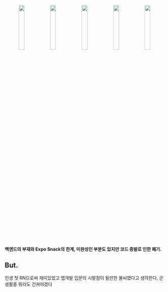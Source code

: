 <!-- ![스크린샷, 2024-11-04 20-12-52](https://github.com/user-attachments/assets/b27ae526-0bb7-4b5b-b52b-692cc9793954) -->



<p align="center">  <img src="https://github.com/user-attachments/assets/b320fdcc-1142-4ec7-a261-3b92a4d9f89c" align="center" width="19%">  <img src="https://github.com/user-attachments/assets/5040a746-5943-4518-abd3-772367347d6e" align="center" width="19%">  <img src="https://github.com/user-attachments/assets/59e109c7-8ed4-43f6-99a7-5e031e8eaed9" align="center" width="19%"> <img src="https://github.com/user-attachments/assets/72c0964f-be6c-4e3a-ab86-ee50e338aaab" align="center" width="19%"> <img src="https://github.com/user-attachments/assets/ff56b089-1172-4f08-9275-98777e006938" align="center" width="19%"></p>

#### 백엔드의 부재와 Expo Snack의 한계, 미완성인 부분도 있지만 코드 증발로 인한 폐기.

## But.

인생 첫 RN으로써 재미있었고 앱개발 입문의 시발점이 될만한 불씨였다고 생각한다, 군생활중 뭐라도 건져야겠다

<!-- React, GraphQL (Relay), Emotion, Rsbuild, yarn, Google Analytics, Amplitude, Mixpanel, Sentry, Jest, 크로스브라우징, 브라우저퍼포먼스, 웹 접근성, 모바일 웹 및 모바일 웹뷰 연동
RestFul API, FE 성능 최적화, Apollo, urql, Event Driven, FP, Stitches, Context API, Tanstack-Query, Graphql Client 등을 활용한 앱 상태관리, Remix, ngnix, 
TypeScript, ReScript, Flow 등 JavaScript 정적 타이핑 툴 경험이 있으신 분, SaaS 창업과 오픈소스, Full-stack Engineering, 본인만의 NPM 패키지, ES Module, CommonJS 
Gatsby, CMS를 활용한 타 직군과의 협업 경험이 있으신 분 (Contentful, Prismic, Sanity 등), 자체 CMS 개발 경험이 있으신 분

당근의 여러 팀들의 프론트엔드 직군 기술 스택들 -->

<!--
군대에서 RN 개발 이 두 개부터 정독 후 개발하기********************************************************************

https://velog.io/@jon/react-native-%EC%A0%84%EC%97%AD%EC%9D%BC%EA%B3%84%EC%82%B0%EA%B8%B0%EC%95%B1-%EA%B5%B0%EB%8F%8C%EC%9D%B4-%EA%B0%9C%EB%B0%9C%EA%B8%B0-2

https://www.google.com/search?q=%EA%B5%B0%EB%8C%80%EC%97%90%EC%84%9C+React+native&client=ubuntu&hs=GB1&sca_esv=ff4380769abef046&ei=pYU4Z4z_NIrR2roPg-Ly-QY&ved=0ahUKEwjM5biq4-CJAxWKqFYBHQOxPG8Q4dUDCA8&uact=5&oq=%EA%B5%B0%EB%8C%80%EC%97%90%EC%84%9C+React+native&gs_lp=Egxnd3Mtd2l6LXNlcnAiGeq1sOuMgOyXkOyEnCBSZWFjdCBuYXRpdmUyBRAhGKABMgUQIRigATIFECEYoAFIgBNQwAdY8RFwAXgBkAEAmAGLAaAB4Q2qAQQwLjE0uAEDyAEA-AEBmAIPoALvDsICChAAGLADGNYEGEfCAgUQABiABMICCRAhGKABGAoYKsICBxAhGKABGArCAgQQIRgVmAMAiAYBkAYKkgcEMS4xNKAHjDM&sclient=gws-wiz-serp
-->

<!-- 코어: React (TypeScript), GraphQL (Relay)
전역 상태 관리: Recoil
스타일링: Emotion
빌드: Rsbuild
패키지 매니저: yarn
테스트: Jest
CI: Github Actions
분석: Google Analytics, Amplitude, Mixpanel
트래킹: Sentry

Jotai, Zustand, jira, Confluence

크로스브라우징, 브라우저퍼포먼스, 웹 접근성
모바일 웹 및 모바일 웹뷰 연동 개발 경험
RestFul API, FE 성능 최적화, GraphQL
Relay, Apollo, urql 등 GraphQL 클라이언트의 사용경험이 있으신 분
Typescript, GraphQL, Event Driven, FP, Stitches
Context API, Tanstack-Query, Graphql Client 등을 활용한 앱 상태관리에 대해 고민을 해보신 분

당근알바 기술 스택
React
Graphql Relay, Redux
Typescript
Stitches
기술 스택: TypeScript, React, GraphQL, Relay, Remix
 

이런 분을 찾고 있어요
HTML, CSS 및 JavaScript 생태계에 익숙하신 분
TypeScript, ReScript, Flow 등 JavaScript 정적 타이핑 툴 경험이 있으신 분
React.js 프로젝트 경험이 있으신 분
Redux, Recoil 등 상태 관리 도구 사용 경험이 있으신 분
SaaS 창업과 오픈소스, Full-stack Engineering에 관심있으신 분
 

이런 분이면 더 좋아요!
본인만의 NPM 패키지를 출판해보신 분
ES Module, CommonJS 등 모듈 시스템에 대한 이해가 깊으신 분
Node.js를 활용한 서버 개발 경험이 있으신 분
Gatsby 경험이 있으신 분
CMS를 활용한 타 직군과의 협업 경험이 있으신 분 (Contentful, Prismic, Sanity 등)
자체 CMS 개발 경험이 있으신 분 -->

<!-- #5CC6BA, #57BA83, #499AE9, #60BEF9, #499AE6, #2F6EAF -->

<!-- darkBlue: '#2F6EAF',
Blue: '#499AE6',
middleBlue: '#499AE9',
lightBlue: '#60BEF9',
darkGreen: '#57BA83',
lightGreen: '#5CC6BA',
Background: '#f5f5f5',

![스크린샷, 2024-11-03 10-50-34](https://github.com/user-attachments/assets/34060dec-e31f-4e63-9c51-b6b4427aabfa)
![스크린샷, 2024-11-03 10-50-19](https://github.com/user-attachments/assets/f25ec4a7-f510-42f6-bbe3-c66c4f7eef00)
![스크린샷, 2024-11-03 10-50-01](https://github.com/user-attachments/assets/600905b0-2df8-47b3-9acb-1ec9da8084e9)
![스크린샷, 2024-11-03 10-49-46](https://github.com/user-attachments/assets/6faad2e7-642e-4632-a5b2-a242ce3f26ca)
![스크린샷, 2024-11-03 10-49-33](https://github.com/user-attachments/assets/f803e923-8561-4652-8eb4-f1fdbcb3b72b)
![스크린샷, 2024-11-03 10-49-20](https://github.com/user-attachments/assets/e9965371-0182-423a-8d97-bd561cf4ec30)
![스크린샷, 2024-11-03 10-49-05](https://github.com/user-attachments/assets/5bb04ea0-7948-4fa2-bbb8-d7d30de8527f)
![스크린샷, 2024-11-03 10-48-38](https://github.com/user-attachments/assets/4fd64053-11c0-4db0-b9a9-f3cc5b755fa4)

-->
